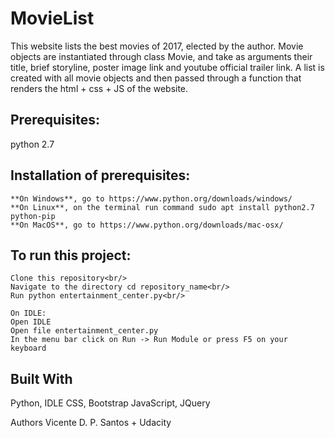 <h1>MovieList</h1>

This website lists the best movies of 2017, elected by the author. Movie objects are instantiated through class Movie, and take as arguments their title, brief storyline, poster image link and youtube official trailer link. A list is created with all movie objects and then passed through a function that renders the html + css + JS of the website.

<h2>Prerequisites: </h2>
	python 2.7

<h2>Installation of prerequisites:</h2>
	
	
	**On Windows**, go to https://www.python.org/downloads/windows/
	**On Linux**, on the terminal run command sudo apt install python2.7 python-pip
	**On MacOS**, go to https://www.python.org/downloads/mac-osx/

<h2>To run this project:</h2>
	
	Clone this repository<br/>
	Navigate to the directory cd repository_name<br/>
	Run python entertainment_center.py<br/>
	
	On IDLE:  
	Open IDLE  
	Open file entertainment_center.py  
	In the menu bar click on Run -> Run Module or press F5 on your keyboard  

<h2>Built With</h2>
	Python, IDLE
	CSS, Bootstrap
	JavaScript, JQuery

Authors
Vicente D. P. Santos + Udacity
